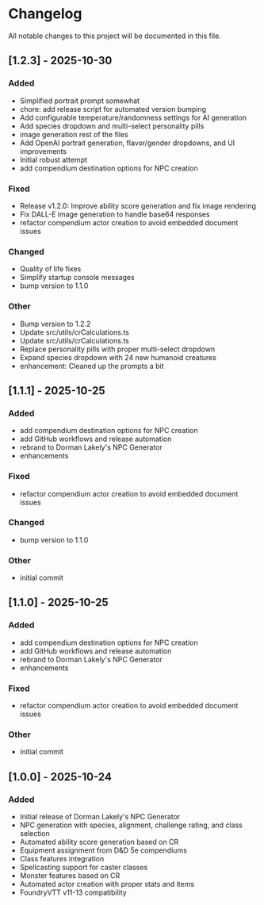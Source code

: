 # Changelog

All notable changes to this project will be documented in this file.

## [1.2.3] - 2025-10-30

### Added
- Simplified portrait prompt somewhat
- chore: add release script for automated version bumping
- Add configurable temperature/randomness settings for AI generation
- Add species dropdown and multi-select personality pills
- image generation rest of the files
- Add OpenAI portrait generation, flavor/gender dropdowns, and UI improvements
- Initial robust attempt
- add compendium destination options for NPC creation

### Fixed
- Release v1.2.0: Improve ability score generation and fix image rendering
- Fix DALL-E image generation to handle base64 responses
- refactor compendium actor creation to avoid embedded document issues

### Changed
- Quality of life fixes
- Simplify startup console messages
- bump version to 1.1.0

### Other
- Bump version to 1.2.2
- Update src/utils/crCalculations.ts
- Update src/utils/crCalculations.ts
- Replace personality pills with proper multi-select dropdown
- Expand species dropdown with 24 new humanoid creatures
- enhancement: Cleaned up the prompts a bit


## [1.1.1] - 2025-10-25

### Added

- add compendium destination options for NPC creation
- add GitHub workflows and release automation
- rebrand to Dorman Lakely's NPC Generator
- enhancements

### Fixed

- refactor compendium actor creation to avoid embedded document issues

### Changed

- bump version to 1.1.0

### Other

- initial commit

## [1.1.0] - 2025-10-25

### Added

- add compendium destination options for NPC creation
- add GitHub workflows and release automation
- rebrand to Dorman Lakely's NPC Generator
- enhancements

### Fixed

- refactor compendium actor creation to avoid embedded document issues

### Other

- initial commit

## [1.0.0] - 2025-10-24

### Added

- Initial release of Dorman Lakely's NPC Generator
- NPC generation with species, alignment, challenge rating, and class selection
- Automated ability score generation based on CR
- Equipment assignment from D&D 5e compendiums
- Class features integration
- Spellcasting support for caster classes
- Monster features based on CR
- Automated actor creation with proper stats and items
- FoundryVTT v11-13 compatibility
